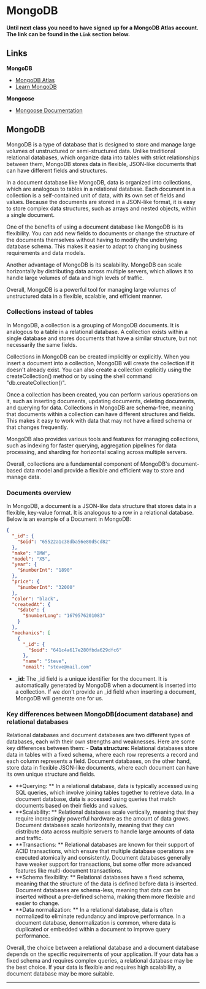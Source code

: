 # MongoDB

**Until next class you need to have signed up for a MongoDB Atlas account. The link can be found in the `Link` section
below.**


## Links

**MongoDB**

- [MongoDB Atlas](https://www.mongodb.com/atlas)
- [Learn MongoDB](http://learnmongodbthehardway.com/schema/)

**Mongoose**

- [Mongoose Documentation](https://mongoosejs.com/)


## MongoDB

MongoDB is a type of database that is designed to store and manage large volumes of unstructured or semi-structured
data.
Unlike traditional relational databases, which organize data into tables with strict relationships between them, MongoDB
stores data in flexible, JSON-like documents that can have different fields and structures.

In a document database like MongoDB, data is organized into collections, which are analogous to tables in a relational
database. Each document in a collection is a self-contained unit of data, with its own set of fields and values. Because
the documents are stored in a JSON-like format, it is easy to store complex data structures, such as arrays and nested
objects, within a single document.

One of the benefits of using a document database like MongoDB is its flexibility. You can add new fields to documents
or change the structure of the documents themselves without having to modify the underlying database schema. This makes
it easier to adapt to changing business requirements and data models.

Another advantage of MongoDB is its scalability. MongoDB can scale horizontally by distributing data across multiple
servers, which allows it to handle large volumes of data and high levels of traffic.

Overall, MongoDB is a powerful tool for managing large volumes of unstructured data in a flexible, scalable, and
efficient manner.

### Collections instead of tables

In MongoDB, a collection is a grouping of MongoDB documents. It is analogous to a table in a relational database.
A collection exists within a single database and stores documents that have a similar structure, but not necessarily
the same fields.

Collections in MongoDB can be created implicitly or explicitly. When you insert a document into a collection,
MongoDB will create the collection if it doesn't already exist. You can also create a collection explicitly using the
createCollection() method or by using the shell command "db.createCollection()".

Once a collection has been created, you can perform various operations on it, such as inserting documents, updating
documents, deleting documents, and querying for data. Collections in MongoDB are schema-free, meaning that documents
within a collection can have different structures and fields. This makes it easy to work with data that may not have a
fixed schema or that changes frequently.

MongoDB also provides various tools and features for managing collections, such as indexing for faster querying,
aggregation pipelines for data processing, and sharding for horizontal scaling across multiple servers.

Overall, collections are a fundamental component of MongoDB's document-based data model and provide a flexible and
efficient way to store and manage data.

### Documents overview

In MongoDB, a document is a JSON-like data structure that stores data in a flexible, key-value format. It is analogous
to a row in a relational database. Below is an example of a Document in MongoDB:

```JSON
{
  "_id": {
    "$oid": "65522a1c38dba56e80d5cd82"
  },
  "make": "BMW",
  "model": "X5",
  "year": {
    "$numberInt": "1890"
  },
  "price": {
    "$numberInt": "32000"
  },
  "color": "black",
  "createdAt": {
    "$date": {
      "$numberLong": "1679576201083"
    }
  },
  "mechanics": [
    {
      "_id": {
        "$oid": "641c4a617e280fbda629dfc6"
      },
      "name": "Steve",
      "email": "steve@mail.com"

```

- **_id:** The _id field is a unique identifier for the document. It is automatically generated by MongoDB when a
  document is inserted into a collection. If we don't provide an _id field when inserting a document, MongoDB will
  generate one for us.

### Key differences between MongoDB(document database) and relational databases

Relational databases and document databases are two different types of databases, each with their own strengths and
weaknesses. Here are some key differences between them: - **Data structure:** Relational databases store data in tables
with a fixed schema, where each row represents a record
and each column represents a field. Document databases, on the other hand, store data in flexible JSON-like documents,
where each document can have its own unique structure and fields.

- **Querying: ** In a relational database, data is typically accessed using SQL queries, which involve joining tables
  together to retrieve data. In a document database, data is accessed using queries that match documents based on their
  fields and values.
- **Scalability: ** Relational databases scale vertically, meaning that they require increasingly powerful hardware as
  the amount of data grows. Document databases scale horizontally, meaning that they can distribute data across multiple
  servers to handle large amounts of data and traffic.
- **Transactions: ** Relational databases are known for their support of ACID transactions, which ensure that multiple
  database operations are executed atomically and consistently. Document databases generally have weaker support for
  transactions, but some offer more advanced features like multi-document transactions.
- **Schema flexibility: ** Relational databases have a fixed schema, meaning that the structure of the data is defined
  before data is inserted. Document databases are schema-less, meaning that data can be inserted without a pre-defined
  schema, making them more flexible and easier to change.
- **Data normalization: ** In a relational database, data is often normalized to eliminate redundancy and improve
  performance. In a document database, denormalization is common, where data is duplicated or embedded within a document
  to improve query performance.

Overall, the choice between a relational database and a document database depends on the specific requirements of your
application. If your data has a fixed schema and requires complex queries, a relational database may be the best choice.
If your data is flexible and requires high scalability, a document database may be more suitable.

***